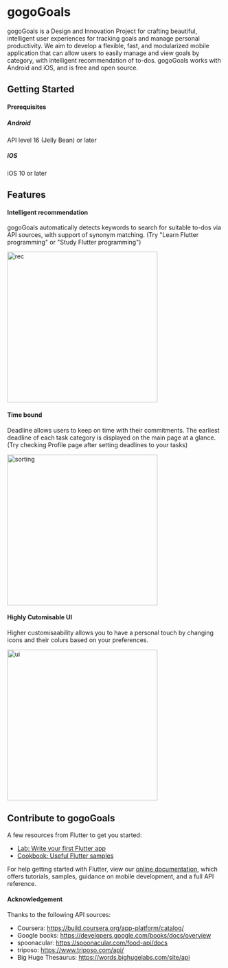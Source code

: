 # gogoGoals

gogoGoals is a Design and Innovation Project for crafting beautiful, intelligent user experiences for tracking goals and manage personal productivity. We aim to develop a flexible, fast, and modularized mobile application that can allow users to easily manage and view goals by category, with intelligent recommendation of to-dos. gogoGoals works with Android and iOS, and is free and open source.

## Getting Started

#### Prerequisites
##### Android
API level 16 (Jelly Bean) or later

##### iOS
iOS 10 or later

## Features

#### Intelligent recommendation
gogoGoals automatically detects keywords to search for suitable to-dos via API sources, with support of synonym matching.
(Try "Learn Flutter programming" or "Study Flutter programming")

<img src="https://github.com/NTU-AY2020-DIP-Group-8/gogogoals/tree/master/resources/recommend.png" width="350" alt="rec"/>

#### Time bound
Deadline allows users to keep on time with their commitments. The earliest deadline of each task category is displayed on the main page at a glance. (Try checking Profile page after setting deadlines to your tasks)

<img src="https://github.com/NTU-AY2020-DIP-Group-8/gogogoals/tree/master/resources/sorting.png" width="350" alt="sorting"/>

#### Highly Cutomisable UI
Higher customisaability allows you to have a personal touch by changing icons and their colurs based on your preferences.

<img src="https://github.com/NTU-AY2020-DIP-Group-8/gogogoals/tree/master/resources/custom.png" width="350" alt="ui"/>

## Contribute to gogoGoals

A few resources from Flutter to get you started:

- [Lab: Write your first Flutter app](https://flutter.dev/docs/get-started/codelab)
- [Cookbook: Useful Flutter samples](https://flutter.dev/docs/cookbook)

For help getting started with Flutter, view our
[online documentation](https://flutter.dev/docs), which offers tutorials,
samples, guidance on mobile development, and a full API reference.

#### Acknowledgement

Thanks to the following API sources:
- Coursera: https://build.coursera.org/app-platform/catalog/
- Google books: https://developers.google.com/books/docs/overview
- spoonacular: https://spoonacular.com/food-api/docs
- triposo: https://www.triposo.com/api/
- Big Huge Thesaurus: https://words.bighugelabs.com/site/api